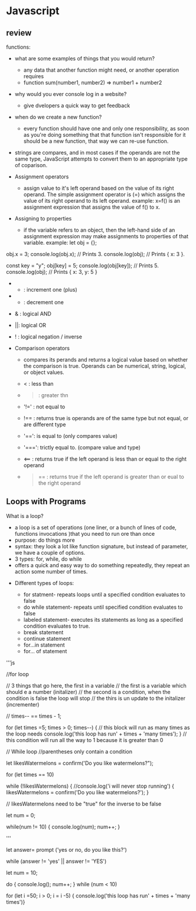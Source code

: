 
# Javascript

## review

functions:

- what are some examples of things that you would return?
  - any data that another function might need, or another operation requires
  - function sum(number1, number2) => number1 + number2
- why would you ever console log in a website?
  - give dvelopers a quick way to get feedback
- when do we create a new function?
  - every function should have one and only one responsibility, as soon as you're doing something that that function isn't responsible for it should be a new function, that way we can re-use function.
- strings are compares, and in most cases if the operands are not the same type, JavaScript attempts to convert them to an appropriate type of coparison.


- Assignment operators
  - assign value to it's left operand based on the value of its right operand. The simple assignment operator is (=) which assigns the value of its right operand to its left operand. example:
  x=f() is an assignment expression that assigns the value of f() to x.
- Assigning to properties
  - if the variable refers to an object, then the left-hand side of an assignment expression may make assignments to properties of that variable. example:
  let obj = {};

obj.x = 3;
console.log(obj.x); // Prints 3.
console.log(obj); // Prints { x: 3 }.

const key = "y";
obj[key] = 5;
console.log(obj[key]); // Prints 5.
console.log(obj); // Prints { x: 3, y: 5 }

-  + : increment one (plus)
- - : decrement one
- & : logical AND
- ||: logical OR
- ! : logical negation / inverse

- Comparison operators
  - compares its perands and returns a logical value based on whether the comparison is true. Operands can be numerical, string, logical, or object values.
 
  - < : less than
  - > : greater thn
  - '!=' : not equal to
  - !== : returns true is operands are of the same type but not equal, or are different type
  - '==': is equal to (only compares value)
  - '===': trictly equal to. (compare value and type)
  - <== : returns true if the left operand is less than or equal to the right operand
  - >== : returns true if the left operand is greater than or eual to the right operand



## Loops with Programs

What is a loop?

- a loop is a set of operations (one liner, or a bunch of lines of code, functions invocations )that you need to run ore than once
- purpose: do things more
- syntax: they look a lot like function signature, but instead of parameter, we have a couple of options.
- 3 types: for, while, do while
- offers a quick and easy way to do something repeatedly, they repeat an action some number of times.

* Different types of loops:
  
  - for statment- repeats loops until a specified condition evaluates to false
  - do while statement- repeats until specified condition evaluates to false
  - labeled statement- executes its statements as long as a specified condition evaluates to true.
  - break statement
  - continue statement
  - for...in statement
  - for... of statement 

'''js

//for loop

// 3 things that go here, the first in a variable
// the first is a variable which should e a number (initalizer)
// the second is a condition, when the condition is false the loop will stop
// the thirs is un update to the initalizer (incrementer)

// times-- == times - 1;

for (let times =5; times > 0; times--) {
    // this block will run as many times as the loop needs
    console.log('this loop has run' + times + 'many times');
} 
// this condition will run all the way to 1 because it is greater than 0


// While loop
//parentheses only contain a condition

let likesWatermelons = confirm('Do you like watermelons?");

for (let times == 10)

while (!likesWatermelons) {
   //console.log('i will never stop running') {
   likesWatermelons = confirm('Do you like watermelons?');
}

// likesWatermelons need to be "true" for the inverse to be false

let num = 0;

while(num != 10) {
 console.log(num);
   num++;
}

'''

let answer= prompt ('yes or no, do you like this?')

while (answer != 'yes' || answer != 'YES')


let num = 10;

do {
   console.log();
   num++;
} while (num < 10)

for (let i =50; i > 0; i = i -5) {
    console.log('this loop has run' + times + 'many times')}